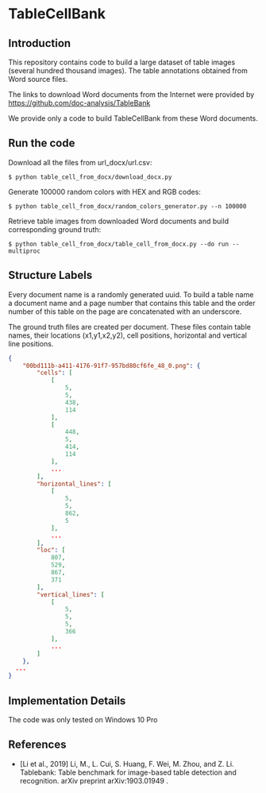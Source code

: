 # TableCellBank

## Introduction

This repository contains code to build a large dataset of table images (several hundred thousand images).
The table annotations obtained from Word source files.
<!---contains XXK high-quality labeled tables. --->

The links to download Word documents from the Internet were provided by https://github.com/doc-analysis/TableBank

We provide only a code to build TableCellBank from these Word documents.

## Run the code
Download all the files from url_docx/url.csv:
```shell
$ python table_cell_from_docx/download_docx.py
```

Generate 100000 random colors with HEX and RGB codes:
```shell
$ python table_cell_from_docx/random_colors_generator.py --n 100000
```

Retrieve table images from downloaded Word documents and build corresponding ground truth:
```shell
$ python table_cell_from_docx/table_cell_from_docx.py --do run --multiproc
```

## Structure Labels
Every document name is a randomly generated uuid.
To build a table name a document name and a page number that contains this table and the order number of this table on the page are concatenated with an underscore.

The ground truth files are created per document.
These files contain table names, their locations (x1,y1,x2,y2), cell positions, horizontal and vertical line positions.

```json
{
    "00bd111b-a411-4176-91f7-957bd80cf6fe_48_0.png": {
        "cells": [
            [
                5,
                5,
                438,
                114
            ],
            [
                448,
                5,
                414,
                114
            ],
            ...
        ],
        "horizontal_lines": [
            [
                5,
                5,
                862,
                5
            ],
            ...
        ],
        "loc": [
            807,
            529,
            867,
            371
        ],
        "vertical_lines": [
            [
                5,
                5,
                5,
                366
            ],
            ...
        ]
    },
  ...
}
```

## Implementation Details

The code was only tested on Windows 10 Pro
<!---## License --->

<!---## Citation --->

## References

- [Li et al., 2019] Li, M., L. Cui, S. Huang, F. Wei, M. Zhou, and Z. Li. Tablebank: Table benchmark
    for image-based table detection and recognition. arXiv preprint arXiv:1903.01949 .
